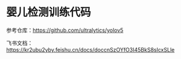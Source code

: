 # 婴儿检测训练代码

参考仓库：https://github.com/ultralytics/yolov5 

飞书文档： https://kr2ubu2yby.feishu.cn/docs/doccnSzOYfO3I45BkS8sIcxSLle

